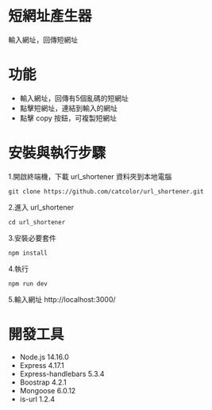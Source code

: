 # 短網址產生器
輸入網址，回傳短網址
# 功能
* 輸入網址，回傳有5個亂碼的短網址
* 點擊短網址，連結到輸入的網址
* 點擊 copy 按鈕，可複製短網址
# 安裝與執行步驟
1.開啟終端機，下載 url_shortener 資料夾到本地電腦    
   
    git clone https://github.com/catcolor/url_shortener.git

2.進入 url_shortener    

    cd url_shortener
    
3.安裝必要套件

    npm install
      
4.執行

    npm run dev
    
5.輸入網址 http://localhost:3000/    
# 開發工具
* Node.js 14.16.0
* Express 4.17.1
* Express-handlebars 5.3.4
* Boostrap 4.2.1
* Mongoose 6.0.12
* is-url 1.2.4
